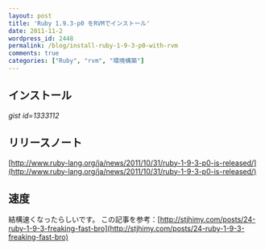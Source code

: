 ```yaml
---
layout: post
title: 'Ruby 1.9.3-p0 をRVMでインストール'
date: 2011-11-2
wordpress_id: 2448
permalink: /blog/install-ruby-1-9-3-p0-with-rvm
comments: true
categories: ["Ruby", "rvm", "環境構築"]
---
```

## インストール
*gist id=1333112*

## リリースノート
[http://www.ruby-lang.org/ja/news/2011/10/31/ruby-1-9-3-p0-is-released/](http://www.ruby-lang.org/ja/news/2011/10/31/ruby-1-9-3-p0-is-released/)

## 速度
結構速くなったらしいです。
この記事を参考：[http://stjhimy.com/posts/24-ruby-1-9-3-freaking-fast-bro](http://stjhimy.com/posts/24-ruby-1-9-3-freaking-fast-bro)

